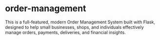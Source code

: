 # order-management
This is a full-featured, modern Order Management System built with Flask, designed to help small businesses, shops, and individuals effectively manage orders, payments, deliveries, and financial insights.
